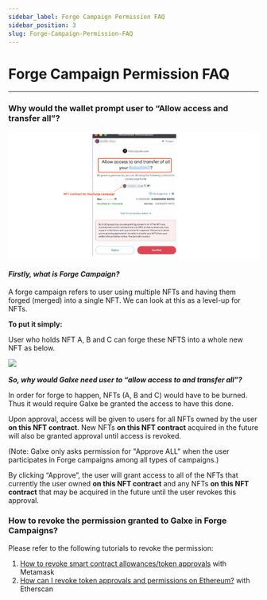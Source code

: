 ```yaml
---
sidebar_label: Forge Campaign Permission FAQ
sidebar_position: 3
slug: Forge-Campaign-Permission-FAQ
---
```

# Forge Campaign Permission FAQ

- - -

### Why would the wallet prompt user to “Allow access and transfer all”?

![](assets/allowaccess.png)

#### *Firstly, what is Forge Campaign?*

A forge campaign refers to user using multiple NFTs and having them forged (merged) into a single NFT. We can look at this as a level-up for NFTs.

**To put it simply:**

User who holds NFT A, B and C can forge these NFTS into a whole new NFT as below.

![](assets/forge.png)

***So, why would Galxe need user to “allow access to and transfer all”?***

In order for forge to happen, NFTs (A, B and C) would have to be burned. Thus it would require Galxe be granted the access to have this done. 

Upon approval, access will be given to users for all NFTs owned by the user **on this NFT contract**. New NFTs **on this NFT contract** acquired in the future will also be granted approval until access is revoked.

(Note: Galxe only asks permission for "Approve ALL" when the user participates in Forge campaigns among all types of campaigns.)

By clicking “Approve”, the user will grant access to all of the NFTs that currently the user owned **on this NFT contract** and any NFTs **on this NFT contract** that may be acquired in the future until the user revokes this approval.

### How to revoke the permission granted to Galxe in Forge Campaigns?

Please refer to the following tutorials to revoke the permission:

1. [How to revoke smart contract allowances/token approvals](https://metamask.zendesk.com/hc/en-us/articles/4446106184731-How-to-revoke-smart-contract-allowances-token-approvals) with Metamask
2. [How can I revoke token approvals and permissions on Ethereum?](https://support.opensea.io/hc/en-us/articles/4416083190291-How-can-I-revoke-token-approvals-and-permissions-on-Ethereum-) with Etherscan